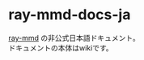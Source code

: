 # ray-mmd-docs-ja
[ray-mmd](https://github.com/ray-cast/ray-mmd) の非公式日本語ドキュメント。  
ドキュメントの本体はwikiです。
